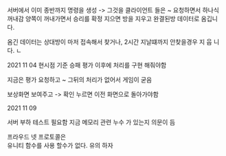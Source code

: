 서버에서 이미 종반까지 명령을 생성 
-> 그것을 클라이언트 들은 ~ 요청하면서 하나식 꺼내감 양쪽이  꺼내가면서 승리를 확정 지으면 
방을 지우고 완결된방  데이터로 옴깁니다.

옴긴 데이터는 상대방이 마저 접속해서 찾거나, 2시간 지날떄까지 안찾을경우 지 웁 니다. ㄴ



2021 11 04 현시점 기준 
승패 평가 이후에 처리를 구현 해줘야함

지금은 평가 요청하고 ~ 그뒤의 처리가 없어서 게임이 굳음

보상화면 보여주고 -> 확인 누르면 이전 화면으로 돌아가야함 







2021 11 09

서버 부하 테스트 필요함
지금 메모리 관련 누수 가 있는지 의문이 듬

프라우드 넷 프로토콜은  
유니티 함수를 사용 할수가 없다.
유의 하자 